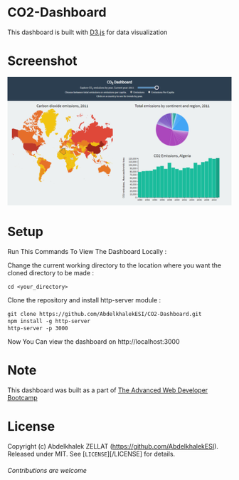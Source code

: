 
# CO2-Dashboard
This dashboard is built with [D3.js](https://d3js.org/) for data visualization 

# Screenshot 

![Screen](/Screen.png)

# Setup 
Run This Commands To View The Dashboard Locally : 

Change the current working directory to the location where you want the cloned directory to be made : 
```
cd <your_directory>
```
Clone the repository and install http-server module : 
```
git clone https://github.com/AbdelkhalekESI/CO2-Dashboard.git
npm install -g http-server
http-server -p 3000
```


Now You Can view the dashboard on http://localhost:3000

# Note 
This dashboard was built as a part of [The Advanced Web Developer Bootcamp](https://www.udemy.com/the-advanced-web-developer-bootcamp/)

# License 

Copyright (c) Abdelkhalek ZELLAT (https://github.com/AbdelkhalekESI). Released under MIT. See [`LICENSE`][/LICENSE] for details.

###### Contributions are welcome 
